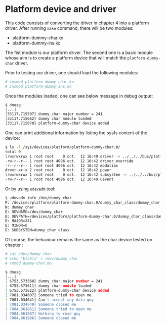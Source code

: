 # Platform device and driver

This code consists of converting the driver in chapter 4 into a platform
driver. After running `make` command, there will be two modules:

* platform-dummy-char.ko
* platform-dummy-ins.ko

The fist module is our platform driver. The second one is a basic module whose
aim is to create a platform device that will match the
`platform-dummy-char` driver.


Prior to testing our driver, one should load the following modules:

```bash
# insmod platform-dummy-char.ko
# insmod platform-dummy-ins.ko
```

Once the modules loaded, one can see below message in debug output:

```bash
$ dmesg
[...]
[33117.715597] dummy_char major number = 241
[33117.715662] dummy char module loaded
[33117.715670] platform-dummy-char device added
```

One can print additional information by listing the sysfs content of the device:

```bash
$ ls -l /sys/devices/platform/platform-dummy-char.0/
total 0
lrwxrwxrwx 1 root root    0 oct.  12 16:40 driver -> ../../../bus/platform/drivers/platform-dummy-char
-rw-r--r-- 1 root root 4096 oct.  12 16:42 driver_override
-r--r--r-- 1 root root 4096 oct.  12 16:42 modalias
drwxr-xr-x 2 root root    0 oct.  12 16:42 power
lrwxrwxrwx 1 root root    0 oct.  12 16:42 subsystem -> ../../../bus/platform
-rw-r--r-- 1 root root 4096 oct.  12 16:40 uevent
```

Or by using `udevadm` tool:

```bash
$ udevadm info /dev/dummy_char 
P: /devices/platform/platform-dummy-char.0/dummy_char_class/dummy_char
N: dummy_char
E: DEVNAME=/dev/dummy_char
E: DEVPATH=/devices/platform/platform-dummy-char.0/dummy_char_class/dummy_char
E: MAJOR=241
E: MINOR=0
E: SUBSYSTEM=dummy_char_class
```

Of course, the behaviour remains the same as the char device tested on chapter :

```bash
# cat /dev/dummy_char 
# echo "blabla" > /dev/dummy_char 
# rmmod dummy-char.ko 

$ dmesg
[...]
[ 6753.573560] dummy_char major number = 241
[ 6753.573611] dummy char module loaded
[ 6753.573622] platform-dummy-char device added
[ 7081.034607] Someone tried to open me
[ 7081.034641] Can't accept any data guy
[ 7081.034649] Someone closed me
[ 7084.861861] Someone tried to open me
[ 7084.861887] Nothing to read guy
[ 7084.861906] Someone closed me
```
